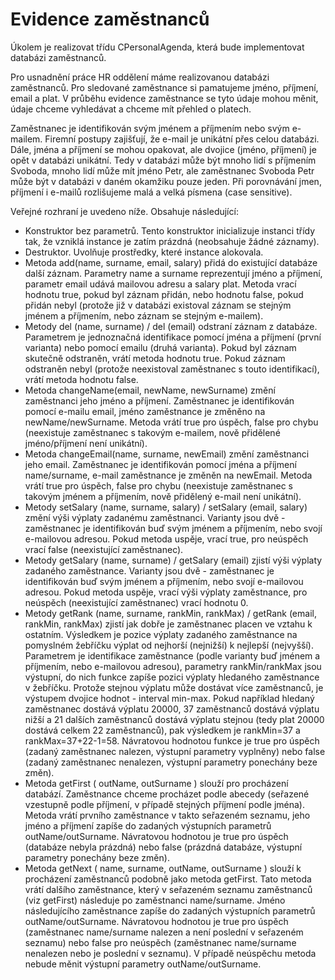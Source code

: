 # Evidence zaměstnanců

Úkolem je realizovat třídu CPersonalAgenda, která bude implementovat databázi zaměstnanců.

Pro usnadnění práce HR oddělení máme realizovanou databázi zaměstnanců. Pro sledované zaměstnance si pamatujeme jméno, příjmení, email a plat. V průběhu evidence zaměstnance se tyto údaje mohou měnit, údaje chceme vyhledávat a chceme mít přehled o platech.

Zaměstnanec je identifikován svým jménem a příjmením nebo svým e-mailem. Firemní postupy zajišťují, že e-mail je unikátní přes celou databázi. Dále, jména a příjmení se mohou opakovat, ale dvojice (jméno, příjmení) je opět v databázi unikátní. Tedy v databázi může být mnoho lidí s příjmením Svoboda, mnoho lidí může mít jméno Petr, ale zaměstnanec Svoboda Petr může být v databázi v daném okamžiku pouze jeden. Při porovnávání jmen, příjmení i e-mailů rozlišujeme malá a velká písmena (case sensitive).

Veřejné rozhraní je uvedeno níže. Obsahuje následující:
- Konstruktor bez parametrů. Tento konstruktor inicializuje instanci třídy tak, že vzniklá instance je zatím prázdná (neobsahuje žádné záznamy).
- Destruktor. Uvolňuje prostředky, které instance alokovala.
- Metoda add(name, surname, email, salary) přidá do existující databáze další záznam. Parametry name a surname reprezentují jméno a příjmení, parametr email udává mailovou adresu a salary plat. Metoda vrací hodnotu true, pokud byl záznam přidán, nebo hodnotu false, pokud přidán nebyl (protože již v databázi existoval záznam se stejným jménem a příjmením, nebo záznam se stejným e-mailem).
- Metody del (name, surname) / del (email) odstraní záznam z databáze. Parametrem je jednoznačná identifikace pomocí jména a příjmení (první varianta) nebo pomocí emailu (druhá varianta). Pokud byl záznam skutečně odstraněn, vrátí metoda hodnotu true. Pokud záznam odstraněn nebyl (protože neexistoval zaměstnanec s touto identifikací), vrátí metoda hodnotu false.
- Metoda changeName(email, newName, newSurname) změní zaměstnanci jeho jméno a příjmení. Zaměstnanec je identifikován pomocí e-mailu email, jméno zaměstnance je změněno na newName/newSurname. Metoda vrátí true pro úspěch, false pro chybu (neexistuje zaměstnanec s takovým e-mailem, nově přidělené jméno/příjmení není unikátní).
- Metoda changeEmail(name, surname, newEmail) změní zaměstnanci jeho email. Zaměstnanec je identifikován pomocí jména a příjmení name/surname, e-mail zaměstnance je změněn na newEmail. Metoda vrátí true pro úspěch, false pro chybu (neexistuje zaměstnanec s takovým jménem a příjmením, nově přidělený e-mail není unikátní).
- Metody setSalary (name, surname, salary) / setSalary (email, salary) změní výši výplaty zadanému zaměstnanci. Varianty jsou dvě - zaměstnanec je identifikován buď svým jménem a příjmením, nebo svojí e-mailovou adresou. Pokud metoda uspěje, vrací true, pro neúspěch vrací false (neexistující zaměstnanec).
- Metody getSalary (name, surname) / getSalary (email) zjistí výši výplaty zadaného zaměstnance. Varianty jsou dvě - zaměstnanec je identifikován buď svým jménem a příjmením, nebo svojí e-mailovou adresou. Pokud metoda uspěje, vrací výši výplaty zaměstnance, pro neúspěch (neexistující zaměstnanec) vrací hodnotu 0.
- Metody getRank (name, surname, rankMin, rankMax) / getRank (email, rankMin, rankMax) zjistí jak dobře je zaměstnanec placen ve vztahu k ostatním. Výsledkem je pozice výplaty zadaného zaměstnance na pomyslném žebříčku výplat od nejhorší (nejnižší) k nejlepší (nejvyšší). Parametrem je identifikace zaměstnance (podle varianty buď jménem a příjmením, nebo e-mailovou adresou), parametry rankMin/rankMax jsou výstupní, do nich funkce zapíše pozici výplaty hledaného zaměstnance v žebříčku. Protože stejnou výplatu může dostávat více zaměstnanců, je výstupem dvojice hodnot - interval min-max. Pokud například hledaný zaměstnanec dostává výplatu 20000, 37 zaměstnanců dostává výplatu nižší a 21 dalších zaměstnanců dostává výplatu stejnou (tedy plat 20000 dostává celkem 22 zaměstnanců), pak výsledkem je rankMin=37 a rankMax=37+22-1=58. Návratovou hodnotou funkce je true pro úspěch (zadaný zaměstnanec nalezen, výstupní parametry vyplněny) nebo false (zadaný zaměstnanec nenalezen, výstupní parametry ponechány beze změn).
- Metoda getFirst ( outName, outSurname ) slouží pro procházení databází. Zaměstnance chceme procházet podle abecedy (seřazené vzestupně podle příjmení, v případě stejných příjmení podle jména). Metoda vrátí prvního zaměstnance v takto seřazeném seznamu, jeho jméno a příjmení zapíše do zadaných výstupních parametrů outName/outSurname. Návratovou hodnotou je true pro úspěch (databáze nebyla prázdná) nebo false (prázdná databáze, výstupní parametry ponechány beze změn).
- Metoda getNext ( name, surname, outName, outSurname ) slouží k procházení zaměstnanců podobně jako metoda getFirst. Tato metoda vrátí dalšího zaměstnance, který v seřazeném seznamu zaměstnanců (viz getFirst) následuje po zaměstnanci name/surname. Jméno následujícího zaměstnance zapíše do zadaných výstupních parametrů outName/outSurname. Návratovou hodnotou je true pro úspěch (zaměstnanec name/surname nalezen a není poslední v seřazeném seznamu) nebo false pro neúspěch (zaměstnanec name/surname nenalezen nebo je poslední v seznamu). V případě neúspěchu metoda nebude měnit výstupní parametry outName/outSurname.